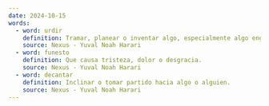```yaml
---
date: 2024-10-15
words:
  - word: urdir
    definition: Tramar, planear o inventar algo, especialmente algo engañoso o malicioso.
    source: Nexus - Yuval Noah Harari 
  - word: funesto
    definition: Que causa tristeza, dolor o desgracia.
    source: Nexus - Yuval Noah Harari 
  - word: decantar
    definition: Inclinar o tomar partido hacia algo o alguien.
    source: Nexus - Yuval Noah Harari 
---
```

